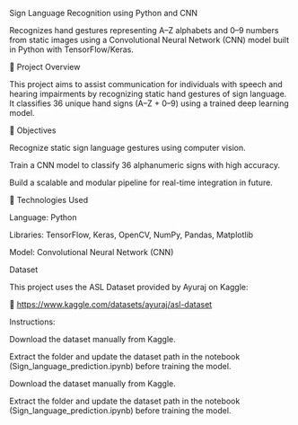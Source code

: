 Sign Language Recognition using Python and CNN

Recognizes hand gestures representing A–Z alphabets and 0–9 numbers from static images using a Convolutional Neural Network (CNN) model built in Python with TensorFlow/Keras.

📌 Project Overview

This project aims to assist communication for individuals with speech and hearing impairments by recognizing static hand gestures of sign language. It classifies 36 unique hand signs (A–Z + 0–9) using a trained deep learning model.

🎯 Objectives

Recognize static sign language gestures using computer vision.

Train a CNN model to classify 36 alphanumeric signs with high accuracy.

Build a scalable and modular pipeline for real-time integration in future.

🧠 Technologies Used

Language: Python

Libraries: TensorFlow, Keras, OpenCV, NumPy, Pandas, Matplotlib

Model: Convolutional Neural Network (CNN)

Dataset

This project uses the ASL Dataset provided by Ayuraj on Kaggle:

📎 https://www.kaggle.com/datasets/ayuraj/asl-dataset

Instructions:

Download the dataset manually from Kaggle.

Extract the folder and update the dataset path in the notebook (Sign_language_prediction.ipynb) before training the model.

Download the dataset manually from Kaggle.

Extract the folder and update the dataset path in the notebook (Sign_language_prediction.ipynb) before training the model.
